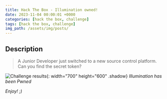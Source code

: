 ```yaml
---
title: Hack The Box - Illumination owned!
date: 2023-11-04 00:00:01 +0000
categories: [hack the box, challenge]
tags: [hack the box, challenge]
img_path: /assets/img/posts/
---
```


## Description

> A Junior Developer just switched to a new source control platform. Can you find the secret token?

![Challenge results](owned-illumination.png){: width="700" height="600" .shadow}
_Illumination has been Pwned_

_Enjoy! ;)_
